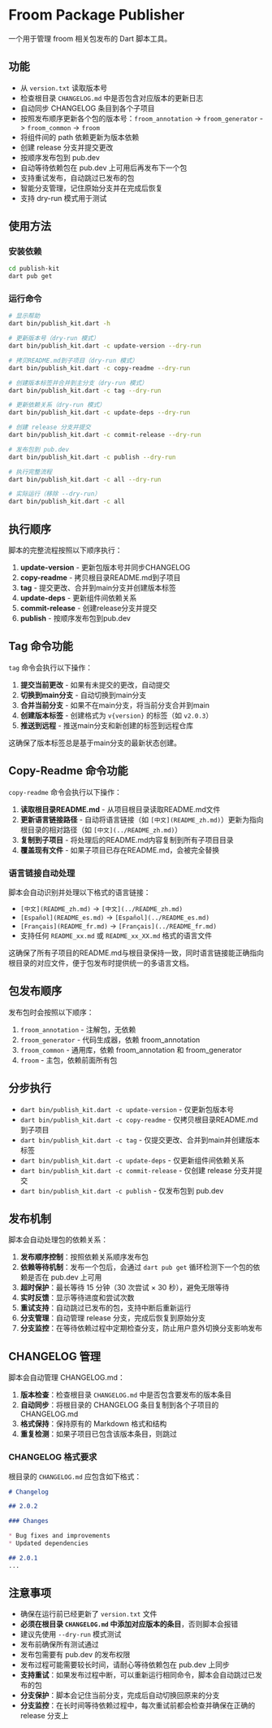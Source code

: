 # Froom Package Publisher

一个用于管理 froom 相关包发布的 Dart 脚本工具。

## 功能

- 从 `version.txt` 读取版本号
- 检查根目录 `CHANGELOG.md` 中是否包含对应版本的更新日志
- 自动同步 CHANGELOG 条目到各个子项目
- 按照发布顺序更新各个包的版本号：`froom_annotation` -> `froom_generator` -> `froom_common` -> `froom`
- 将组件间的 path 依赖更新为版本依赖
- 创建 release 分支并提交更改
- 按顺序发布包到 pub.dev
- 自动等待依赖包在 pub.dev 上可用后再发布下一个包
- 支持重试发布，自动跳过已发布的包
- 智能分支管理，记住原始分支并在完成后恢复
- 支持 dry-run 模式用于测试

## 使用方法

### 安装依赖

```bash
cd publish-kit
dart pub get
```

### 运行命令

```bash
# 显示帮助
dart bin/publish_kit.dart -h

# 更新版本号（dry-run 模式）
dart bin/publish_kit.dart -c update-version --dry-run

# 拷贝README.md到子项目（dry-run 模式）
dart bin/publish_kit.dart -c copy-readme --dry-run

# 创建版本标签并合并到主分支（dry-run 模式）
dart bin/publish_kit.dart -c tag --dry-run

# 更新依赖关系（dry-run 模式）
dart bin/publish_kit.dart -c update-deps --dry-run

# 创建 release 分支并提交
dart bin/publish_kit.dart -c commit-release --dry-run

# 发布包到 pub.dev
dart bin/publish_kit.dart -c publish --dry-run

# 执行完整流程
dart bin/publish_kit.dart -c all --dry-run

# 实际运行（移除 --dry-run）
dart bin/publish_kit.dart -c all
```

## 执行顺序

脚本的完整流程按照以下顺序执行：

1. **update-version** - 更新包版本号并同步CHANGELOG
2. **copy-readme** - 拷贝根目录README.md到子项目
3. **tag** - 提交更改、合并到main分支并创建版本标签 
4. **update-deps** - 更新组件间依赖关系
5. **commit-release** - 创建release分支并提交
6. **publish** - 按顺序发布包到pub.dev

## Tag 命令功能

`tag` 命令会执行以下操作：

1. **提交当前更改** - 如果有未提交的更改，自动提交
2. **切换到main分支** - 自动切换到main分支
3. **合并当前分支** - 如果不在main分支，将当前分支合并到main
4. **创建版本标签** - 创建格式为 `v{version}` 的标签（如 `v2.0.3`）
5. **推送到远程** - 推送main分支和新创建的标签到远程仓库

这确保了版本标签总是基于main分支的最新状态创建。

## Copy-Readme 命令功能

`copy-readme` 命令会执行以下操作：

1. **读取根目录README.md** - 从项目根目录读取README.md文件
2. **更新语言链接路径** - 自动将语言链接（如 `[中文](README_zh.md)`）更新为指向根目录的相对路径（如 `[中文](../README_zh.md)`）
3. **复制到子项目** - 将处理后的README.md内容复制到所有子项目目录
4. **覆盖现有文件** - 如果子项目已存在README.md，会被完全替换

### 语言链接自动处理

脚本会自动识别并处理以下格式的语言链接：
- `[中文](README_zh.md)` → `[中文](../README_zh.md)`
- `[Español](README_es.md)` → `[Español](../README_es.md)`
- `[Français](README_fr.md)` → `[Français](../README_fr.md)`
- 支持任何 `README_xx.md` 或 `README_xx_XX.md` 格式的语言文件

这确保了所有子项目的README.md与根目录保持一致，同时语言链接能正确指向根目录的对应文件，便于包发布时提供统一的多语言文档。

## 包发布顺序

发布包时会按照以下顺序：

1. `froom_annotation` - 注解包，无依赖
2. `froom_generator` - 代码生成器，依赖 froom_annotation
3. `froom_common` - 通用库，依赖 froom_annotation 和 froom_generator
4. `froom` - 主包，依赖前面所有包

## 分步执行

- `dart bin/publish_kit.dart -c update-version` - 仅更新包版本号
- `dart bin/publish_kit.dart -c copy-readme` - 仅拷贝根目录README.md到子项目
- `dart bin/publish_kit.dart -c tag` - 仅提交更改、合并到main并创建版本标签
- `dart bin/publish_kit.dart -c update-deps` - 仅更新组件间依赖关系
- `dart bin/publish_kit.dart -c commit-release` - 仅创建 release 分支并提交  
- `dart bin/publish_kit.dart -c publish` - 仅发布包到 pub.dev

## 发布机制

脚本会自动处理包的依赖关系：

1. **发布顺序控制**：按照依赖关系顺序发布包
2. **依赖等待机制**：发布一个包后，会通过 `dart pub get` 循环检测下一个包的依赖是否在 pub.dev 上可用
3. **超时保护**：最长等待 15 分钟（30 次尝试 × 30 秒），避免无限等待
4. **实时反馈**：显示等待进度和尝试次数
5. **重试支持**：自动跳过已发布的包，支持中断后重新运行
6. **分支管理**：自动管理 release 分支，完成后恢复到原始分支
7. **分支监控**：在等待依赖过程中定期检查分支，防止用户意外切换分支影响发布

## CHANGELOG 管理

脚本会自动管理 CHANGELOG.md：

1. **版本检查**：检查根目录 `CHANGELOG.md` 中是否包含要发布的版本条目
2. **自动同步**：将根目录的 CHANGELOG 条目复制到各个子项目的 CHANGELOG.md
3. **格式保持**：保持原有的 Markdown 格式和结构
4. **重复检测**：如果子项目已包含该版本条目，则跳过

### CHANGELOG 格式要求

根目录的 `CHANGELOG.md` 应包含如下格式：

```markdown
# Changelog

## 2.0.2

### Changes

* Bug fixes and improvements
* Updated dependencies

## 2.0.1
...
```

## 注意事项

- 确保在运行前已经更新了 `version.txt` 文件
- **必须在根目录 `CHANGELOG.md` 中添加对应版本的条目**，否则脚本会报错
- 建议先使用 `--dry-run` 模式测试
- 发布前确保所有测试通过
- 发布包需要有 pub.dev 的发布权限
- 发布过程可能需要较长时间，请耐心等待依赖包在 pub.dev 上同步
- **支持重试**：如果发布过程中断，可以重新运行相同命令，脚本会自动跳过已发布的包
- **分支保护**：脚本会记住当前分支，完成后自动切换回原来的分支
- **分支监控**：在长时间等待依赖过程中，每次重试前都会检查并确保在正确的 release 分支上

